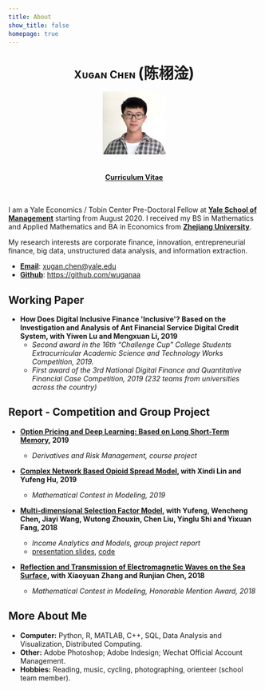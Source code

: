 ```yaml
---
title: About
show_title: false
homepage: true
---
```




## <center><span style="font-weight:bold;">Xᴜɢᴀɴ Cʜᴇɴ </span><span style="font-weight:bold;font-size:30px">(陈栩淦)</span></center>

<center><img src="/images/myself.jpg" width="25%" height="25%"></img></center>
<br></br> 
<center><a href="/download/xuganchen_cv.pdf" target="_blank"  style="font-weight:bold;">Curriculum Vitae</a></center>
<br></br> 

I am a Yale Economics / Tobin Center Pre-Doctoral Fellow at <a href="https://som.yale.edu"  style="font-weight:bold;" target="_blank">Yale School of Management</a> starting from August 2020. I received my BS in Mathematics and Applied Mathematics and BA in Economics from <a href="http://www.zju.edu.cn"  style="font-weight:bold;" target="_blank">Zhejiang University</a>.

My research interests are corporate finance, innovation, entrepreneurial finance, big data, unstructured data analysis, and information extraction.

* <a href="mailto:xugan.chen@yale.edu" target="_blank"  style="font-weight:bold;">Email</a>: xugan.chen@yale.edu
* <a href="https://github.com/wuganaa" target="_blank"  style="font-weight:bold;">Github</a>: https://github.com/wuganaa






## **Working Paper**

* **How Does Digital Inclusive Finance 'Inclusive'? Based on the Investigation and Analysis of Ant Financial Service Digital Credit System, with Yiwen Lu and Mengxuan Li, 2019**
    * *Second award in the 16th “Challenge Cup” College Students Extracurricular Academic Science and Technology Works Competition, 2019.*
    * *First award of the 3rd National Digital Finance and Quantitative Financial Case Competition, 2019 (232 teams from universities across the country)*


<!-- * **Effect of Index Futures Restrictions on Interaction between Stock Index and Derivatives: Evidence from China, with Xingguo Luo, 2019** -->



## **Report - Competition and Group Project**


* <a href="/download/20190627Options_report.pdf" target="_blank"  style="font-weight:bold;">Option Pricing and Deep Learning: Based on Long Short-Term Memory</a>**, 2019**
    * *Derivatives and Risk Management, course project*
  
    

* <a href="/download/20190129MCM.pdf" target="_blank"  style="font-weight:bold;">Complex Network Based Opioid Spread Model</a>**, with Xindi Lin and Yufeng Hu, 2019**
    * *Mathematical Contest in Modeling,  2019*



* <a href="/download/20181211FIreport.pdf" target="_blank"  style="font-weight:bold;">Multi-dimensional Selection Factor Model</a>**, with Yufeng, Wencheng Chen, Jiayi Wang, Wutong Zhouxin, Chen Liu, Yinglu Shi and Yixuan Fang, 2018**
    * *Income Analytics and Models, group project report*
    * [presentation slides](/download/20181211FIpre.pdf), [code](https://github.com/WuganAa/FixIncome_Predicting_Bond_Excess_Return)



* <a href="/download/20180212MCM.pdf" target="_blank"  style="font-weight:bold;">Reflection and Transmission of Electromagnetic Waves on the Sea Surface</a>**, with Xiaoyuan Zhang and Runjian Chen, 2018**
    * *Mathematical Contest in Modeling, Honorable Mention Award, 2018*



<!-- * <a href="/download/20181008StockML.pdf" target="_blank"  style="font-weight:bold;">CSI 300 Stock Strategy Based on Machine Learning and BL Model</a>**, with Yufeng Hu, Yinglu Shi, Mingyuan Tang and Tianhao Zhang, 2019**
    * *The First UBS Global Quantitative Competition, Seventh Price in National Finals, 2018*
    * [code](https://github.com/WuganAa/stock_selection_with_machine_learning) -->



<!-- * <a href="/download/20180826SkinDL.pdf" target="_blank"  style="font-weight:bold;">Skin Lesion Analysis Using Melanoma Detection Based on Deep Learning</a>**, with Xindi Lin and Lisang Ding, 2018**
    * *Mathematical Software,  group project report*
    * [code](https://github.com/WuganAa/skin_lesion_analysis_using_deep_learning) -->


## **More About Me**

* **Computer:** Python, R, MATLAB, C++, SQL, Data Analysis and Visualization, Distributed Computing.
* **Other:** Adobe Photoshop; Adobe Indesign; Wechat Official Account Management.
* **Hobbies:** Reading, music, cycling, photographing, orienteer (school team member).
